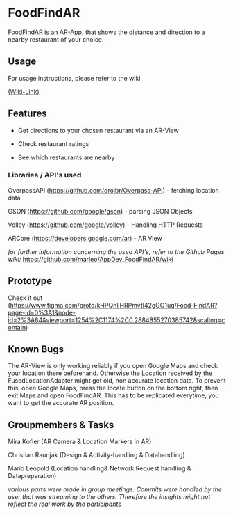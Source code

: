 # FoodFindAR

FoodFindAR is an AR-App, that shows the distance and direction to a nearby restaurant of your choice.

## Usage
For usage instructions, please refer to the wiki 

[(Wiki-Link)](https://github.com/marleo/AppDev_FoodFindAR/wiki/Usage-Instructions)

## Features

- Get directions to your chosen restaurant via an AR-View

- Check restaurant ratings

- See which restaurants are nearby

### Libraries / API's used

OverpassAPI (https://github.com/drolbr/Overpass-API) - fetching location data

GSON (https://github.com/google/gson) - parsing JSON Objects

Volley (https://github.com/google/volley) - Handling HTTP Requests

ARCore (https://developers.google.com/ar) - AR View

_for further information concerning the used API's, refer to the Github Pages wiki:_ https://github.com/marleo/AppDev_FoodFindAR/wiki

## Prototype

Check it out (https://www.figma.com/proto/kHPQnljHRPmvtl42gGO1uq/Food-FindAR?page-id=0%3A1&node-id=2%3A84&viewport=1254%2C1174%2C0.2884855270385742&scaling=contain)

## Known Bugs

The AR-View is only working reliably if you open Google Maps and check your location there beforehand. Otherwise the Location received by the FusedLocationAdapter might get old, non accurate location data. To prevent this, open Google Maps, press the locate button on the bottom right, then exit Maps and open FoodFindAR. This has to be replicated everytime, you want to get the accurate AR position.

## Groupmembers & Tasks

Mira Kofler (AR Camera & Location Markers in AR)
 
Christian Raunjak (Design & Activity-handling & Datahandling)

Mario Leopold (Location handling& Network Request handling & Datapreparation)

*_various parts were made in group meetings. Commits were handled by the user that was streaming to the others. Therefore the insights might not reflect the real work by the participants_*
